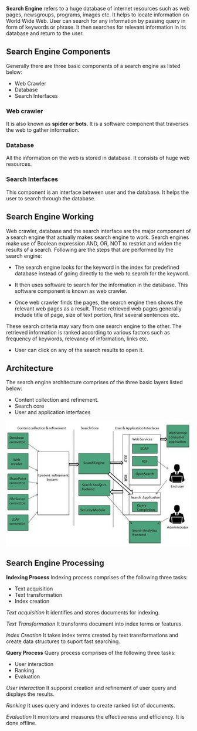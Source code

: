 **Search Engine** refers to a huge database of internet resources such as web pages, newsgroups, programs, images etc. It helps to locate information on World Wide Web.
User can search for any information by passing query in form of keywords or phrase. It then searches for relevant information in its database and return to the user.

## Search Engine Components
Generally there are three basic components of a search engine as listed below:

* Web Crawler
* Database
* Search Interfaces

### Web crawler
It is also known as **spider or bots**. It is a software component that traverses the web to gather information.

### Database
All the information on the web is stored in database. It consists of huge web resources.

### Search Interfaces
This component is an interface between user and the database. It helps the user to search through the database.

## Search Engine Working
Web crawler, database and the search interface are the major component of a search engine that actually makes search engine to work. Search engines make use of Boolean expression AND, OR, NOT to restrict and widen the results of a search. Following are the steps that are performed by the search engine:

* The search engine looks for the keyword in the index for predefined database instead of going directly to the web to search for the keyword.

* It then uses software to search for the information in the database. This software component is known as web crawler.

* Once web crawler finds the pages, the search engine then shows the relevant web pages as a result. These retrieved web pages generally include title of page, size of text portion, first several sentences etc.

These search criteria may vary from one search engine to the other. The retrieved information is ranked according to various factors such as frequency of keywords, relevancy of information, links etc.
* User can click on any of the search results to open it.

## Architecture
The search engine architecture comprises of the three basic layers listed below:

* Content collection and refinement.
* Search core
* User and application interfaces

![alt text](https://github.com/samirsahoo007/system-design-primer/blob/master/images/internet-search_engine_architecture.jpg)

## Search Engine Processing
**Indexing Process**
Indexing process comprises of the following three tasks:

* Text acquisition
* Text transformation
* Index creation

*Text acquisition*
It identifies and stores documents for indexing.

*Text Transformation*
It transforms document into index terms or features.

*Index Creation*
It takes index terms created by text transformations and create data structures to suport fast searching.

**Query Process**
Query process comprises of the following three tasks:

* User interaction
* Ranking
* Evaluation

*User interaction*
It supporst creation and refinement of user query and displays the results.

*Ranking*
It uses query and indexes to create ranked list of documents.

*Evaluation*
It monitors and measures the effectiveness and efficiency. It is done offline.


